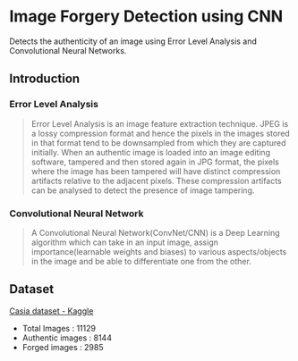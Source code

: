 # Image Forgery Detection using CNN

Detects the authenticity of an image using Error Level Analysis and Convolutional Neural Networks.

## Introduction

### Error Level Analysis
 > Error Level Analysis is an image feature extraction technique. JPEG is a lossy compression format and hence the pixels in the images stored in that format tend to be downsampled from which they are captured initially. When an authentic image is loaded into an image editing software, tampered and then stored again in JPG format, the pixels where the image has been tampered will have distinct compression artifacts relative to the adjacent pixels. These compression artifacts can be analysed to detect the presence of image tampering.  

### Convolutional Neural Network
 > A Convolutional Neural Network(ConvNet/CNN) is a Deep Learning algorithm which can take in an input image, assign importance(learnable weights and biases) to various aspects/objects in the image and be able to differentiate one from the other.

## Dataset
[Casia dataset - Kaggle](https://www.kaggle.com/sophatvathana/casia-dataset)
* Total Images : 11129
* Authentic images : 8144
* Forged images : 2985
